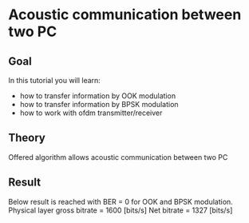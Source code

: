 Acoustic communication between two PC
==========================

Goal
----

In this tutorial you will learn:

-   how to transfer information by OOK modulation
-   how to transfer information by BPSK modulation
- 	how to work with ofdm transmitter/receiver

Theory
------

Offered algorithm allows acoustic communication between two PC 


Result
------

Below result is reached with BER = 0 for OOK and BPSK modulation.
Physical layer gross bitrate = 1600 [bits/s]
Net bitrate = 1327 [bits/s]